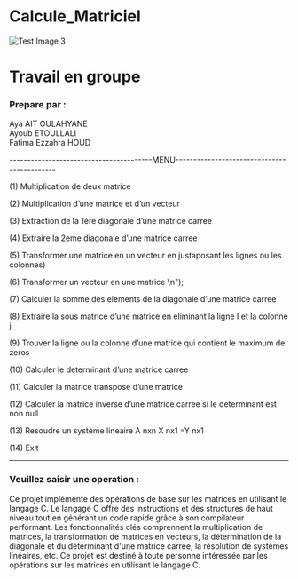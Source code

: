 
# Calcule_Matriciel
![Test Image 3](https://github.com/abbo1/Calcule_Matriciel/menu.png)

# Travail en groupe

### Prepare par :        
 Aya AIT OULAHYANE   
 Ayoub ETOULLALI     
 Fatima Ezzahra HOUD 

 ----------------------------------------MENU--------------------------------------------  
 
(1) Multiplication de deux matrice

(2) Multiplication d’une matrice et d’un vecteur 

(3) Extraction de la 1ère diagonale d’une matrice carree 

(4) Extraire la 2eme diagonale d’une matrice carree 

(5) Transformer une matrice en un vecteur en justaposant les lignes ou les colonnes)

(6) Transformer un vecteur en une matrice \n");

(7) Calculer la somme des elements de la diagonale d’une matrice carree 

(8) Extraire la sous matrice d’une matrice en eliminant la ligne I et la colonne j 

(9) Trouver la ligne ou la colonne d’une matrice qui contient le maximum de zeros 

(10) Calculer le determinant d’une matrice carree

(11) Calculer la matrice transpose d’une matrice

(12) Calculer la matrice inverse d’une matrice carree si le determinant est non null 

(13) Resoudre un système lineaire A nxn X nx1 =Y nx1 

(14) Exit 

 ----------------------------------------------------------------------------------------

### Veuillez saisir une operation :

Ce projet implémente des opérations de base sur les matrices en utilisant le langage C. Le langage C offre des instructions et des structures de haut niveau tout en générant un code rapide grâce à son compilateur performant. Les fonctionnalités clés comprennent la multiplication de matrices, la transformation de matrices en vecteurs, la détermination de la diagonale et du déterminant d'une matrice carrée, la résolution de systèmes linéaires, etc. Ce projet est destiné à toute personne intéressée par les opérations sur les matrices en utilisant le langage C.
